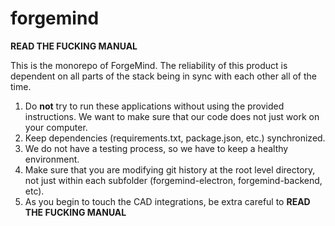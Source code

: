 # forgemind

**READ THE FUCKING MANUAL**

This is the monorepo of ForgeMind. The reliability of this product is dependent on all parts of the stack being in sync with each other all of the time.

1. Do **not** try to run these applications without using the provided instructions. We want to make sure that our code does not just work on your computer.
2. Keep dependencies (requirements.txt, package.json, etc.) synchronized. 
3. We do not have a testing process, so we have to keep a healthy environment.
4. Make sure that you are modifying git history at the root level directory, not just within each subfolder (forgemind-electron, forgemind-backend, etc).
5. As you begin to touch the CAD integrations, be extra careful to **READ THE FUCKING MANUAL**